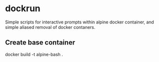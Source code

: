 # dockrun

Simple scripts for interactive prompts within alpine docker container, and simple aliased removal of docker contaners.

## Create base container

  docker build -t alpine-bash .
